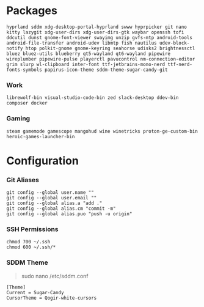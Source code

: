 # Packages

```
hyprland sddm xdg-desktop-portal-hyprland swww hyprpicker git nano kitty lazygit xdg-user-dirs xdg-user-dirs-gtk waybar openssh tofi ddcutil dunst gnome-font-viewer swayimg unzip gvfs-mtp android-tools android-file-transfer android-udev libmtp fish nautilus udev-block-notify htop polkit-gnome gnome-keyring seahorse udisks2 brightnessctl bluez bluez-utils blueberry qt5-wayland qt6-wayland pipewire wireplumber pipewire-pulse playerctl pavucontrol nm-connection-editor grim slurp wl-clipboard inter-font ttf-jetbrains-mono-nerd ttf-nerd-fonts-symbols papirus-icon-theme sddm-theme-sugar-candy-git
```

### Work

```
librewolf-bin visual-studio-code-bin zed slack-desktop ddev-bin composer docker
```

### Gaming

```
steam gamemode gamescope mangohud wine winetricks proton-ge-custom-bin heroic-games-launcher-bin
```

# Configuration

### Git Aliases

```
git config --global user.name ""
git config --global user.email ""
git config --global alias.a "add ."
git config --global alias.cm "commit -m"
git config --global alias.puo "push -u origin"
```

### SSH Permissions

```
chmod 700 ~/.ssh
chmod 600 ~/.ssh/*
```

### SDDM Theme

> sudo nano /etc/sddm.conf </br>

```
[Theme]
Current = Sugar-Candy
CursorTheme = Qogir-white-cursors
```
